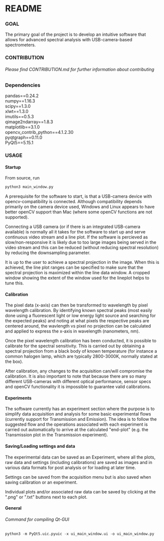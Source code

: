 # README

### GOAL
The primary goal of the project is to develop an intuitive software that allows for advanced spectral analysis with USB-camera-based spectrometers.

### CONTRIBUTION

######  Please find CONTRIBUTION.md for further information about contributing

### Dependencies
pandas==0.24.2\
numpy==1.16.3\
scipy==1.3.0\
xlwt==1.3.0\
imutils==0.5.3\
qimage2ndarray==1.8.3\
matplotlib==3.1.0\
opencv_contrib_python==4.1.2.30\
pyqtgraph==0.11.0\
PyQt5==5.15.1

### USAGE
#### Startup
From source, run
```python
python3 main_window.py
```

A prerequisite for the software to start, is that a USB-camera device with opencv-compatibility is connected. Although compatibility depends primarily on the camera device used, Windows and Linux appears to have better openCV support than Mac (where some openCV functions are not supported).

Connecting a USB camera (or if there is an integrated USB-camera available) is normally all it takes for the software to start up and serve continuous video stream and a line plot. If the software is percieved as slow/non-responsive it is likely due to too large images being served in the video stream and this can be reduced (without reducing spectral resolution) by reducing the downsampling parameter.

It is up to the user to achieve a spectral projection in the image. When this is achieved, the line plot ranges can be specified to make sure that the spectral projection is maximized within the line data window. A cropped window showing the extent of the window used for the lineplot helps to tune this.

#### Calibration
The pixel data (x-axis) can then be transformed to wavelength by pixel wavelength calibration. By identifying known spectral peaks (most easily done using a fluorescent light or low energy light source and searching for the expected peaks) and noting at what pixels the respective peaks are centered around, the wavlength vs pixel no projection can be calculated and applied to express the x-axis in wavelength (nanometers, nm).

Once the pixel wavelength calibration has been conducted, it is possible to calibrate for the spectral sensitivity. This is carried out by obtaining a spectral projection from a black body of known temperature (for instance a common halogen lamp, which are typically 2800-3000K, normally stated at the box).

After calibration, any changes to the acquisition can/will compromise the calibration. It is also important to note that because there are so many different USB-cameras with different optical performance, sensor specs and openCV functionality it is impossible to guarantee valid calibrations.

#### Experiments
The software currently has an experiment section where the purpose is to simplify data acquisition and analysis for some basic experimental flows (currently support for Transmission and Emission). The idea is to follow the suggested flow and the operations associated with each experiment is carried out automatically to arrive at the calculated "end-plot" (e.g. the Transmission plot in the Transmission experiment).

#### Saving/Loading settings and data
The experimental data can be saved as an Experiment, where all the plots, raw data and settings (including calibrations) are saved as images and in various data formats for post analysis or for loading at later time.

Settings can be saved from the acquisition menu but is also saved when saving calibration or an experiment.

Individual plots and/or associated raw data can be saved by clicking at the ".png" or ".txt" buttons next to each plot.

#### General
###### Command for compiling Qt-GUI
```python
python3 -m PyQt5.uic.pyuic -x ui_main_window.ui -o ui_main_window.py
```
